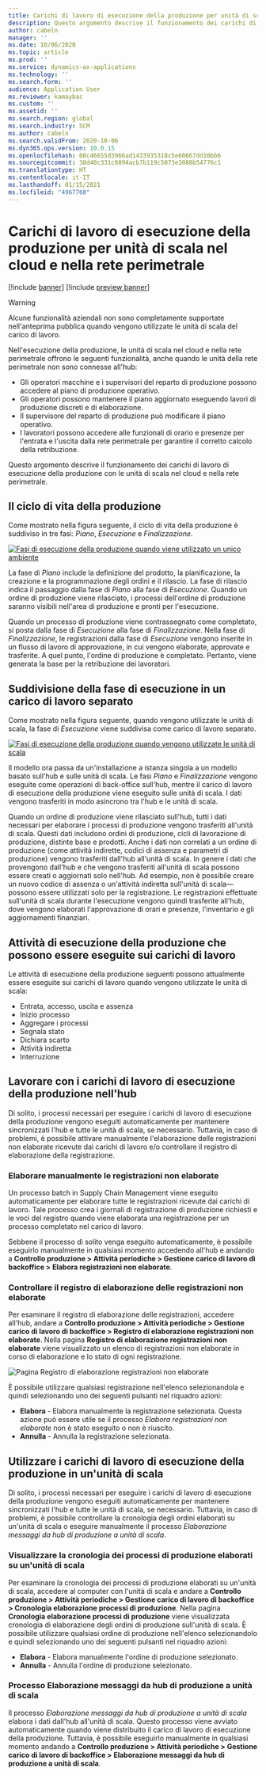 ```yaml
---
title: Carichi di lavoro di esecuzione della produzione per unità di scala nel cloud e nella rete perimetrale
description: Questo argomento descrive il funzionamento dei carichi di lavoro di esecuzione della produzione con le unità di scala nel cloud e nella rete perimetrale.
author: cabeln
manager: ''
ms.date: 10/06/2020
ms.topic: article
ms.prod: ''
ms.service: dynamics-ax-applications
ms.technology: ''
ms.search.form: ''
audience: Application User
ms.reviewer: kamaybac
ms.custom: ''
ms.assetid: ''
ms.search.region: global
ms.search.industry: SCM
ms.author: cabeln
ms.search.validFrom: 2020-10-06
ms.dyn365.ops.version: 10.0.15
ms.openlocfilehash: 08c46655d3966ad1433935318c5e60667dd10bb6
ms.sourcegitcommit: 38d40c331c8894acb7b119c5073e3088b54776c1
ms.translationtype: HT
ms.contentlocale: it-IT
ms.lasthandoff: 01/15/2021
ms.locfileid: "4967768"
---
```

# <a name="manufacturing-execution-workloads-for-cloud-and-edge-scale-units"></a>Carichi di lavoro di esecuzione della produzione per unità di scala nel cloud e nella rete perimetrale

[!include [banner](../includes/banner.md)]
[!include [preview banner](../includes/preview-banner.md)]

> [!WARNING]
> Alcune funzionalità aziendali non sono completamente supportate nell'anteprima pubblica quando vengono utilizzate le unità di scala del carico di lavoro.

Nell'esecuzione della produzione, le unità di scala nel cloud e nella rete perimetrale offrono le seguenti funzionalità, anche quando le unità della rete perimetrale non sono connesse all'hub:

- Gli operatori macchine e i supervisori del reparto di produzione possono accedere al piano di produzione operativo.
- Gli operatori possono mantenere il piano aggiornato eseguendo lavori di produzione discreti e di elaborazione.
- Il supervisore del reparto di produzione può modificare il piano operativo.
- I lavoratori possono accedere alle funzionali di orario e presenze per l'entrata e l'uscita dalla rete perimetrale per garantire il corretto calcolo della retribuzione.

Questo argomento descrive il funzionamento dei carichi di lavoro di esecuzione della produzione con le unità di scala nel cloud e nella rete perimetrale.

## <a name="the-manufacturing-lifecycle"></a>Il ciclo di vita della produzione

Come mostrato nella figura seguente, il ciclo di vita della produzione è suddiviso in tre fasi: *Piano*, *Esecuzione* e *Finalizzazione*.

[![Fasi di esecuzione della produzione quando viene utilizzato un unico ambiente](media/mes-phases.png "Fasi di esecuzione della produzione quando viene utilizzato un unico ambiente")](media/mes-phases-large.png)

La fase di _Piano_ include la definizione del prodotto, la pianificazione, la creazione e la programmazione degli ordini e il rilascio. La fase di rilascio indica il passaggio dalla fase di _Piano_ alla fase di _Esecuzione_. Quando un ordine di produzione viene rilasciato, i processi dell'ordine di produzione saranno visibili nell'area di produzione e pronti per l'esecuzione.

Quando un processo di produzione viene contrassegnato come completato, si posta dalla fase di _Esecuzione_ alla fase di _Finalizzazione_. Nella fase di _Finalizzazione_, le registrazioni dalla fase di *Esecuzione* vengono inserite in un flusso di lavoro di approvazione, in cui vengono elaborate, approvate e trasferite. A quel punto, l'ordine di produzione è completato. Pertanto, viene generata la base per la retribuzione dei lavoratori.

## <a name="splitting-the-execute-phase-into-a-separate-workload"></a>Suddivisione della fase di esecuzione in un carico di lavoro separato

Come mostrato nella figura seguente, quando vengono utilizzate le unità di scala, la fase di _Esecuzione_ viene suddivisa come carico di lavoro separato.

[![Fasi di esecuzione della produzione quando vengono utilizzate le unità di scala](media/mes-phases-workloads.png "Fasi di esecuzione della produzione quando vengono utilizzate le unità di scala")](media/mes-phases-workloads-large.png)

Il modello ora passa da un'installazione a istanza singola a un modello basato sull'hub e sulle unità di scala. Le fasi _Piano_ e _Finalizzazione_ vengono eseguite come operazioni di back-office sull'hub, mentre il carico di lavoro di esecuzione della produzione viene eseguito sulle unità di scala. I dati vengono trasferiti in modo asincrono tra l'hub e le unità di scala.

Quando un ordine di produzione viene rilasciato sull'hub, tutti i dati necessari per elaborare i processi di produzione vengono trasferiti all'unità di scala. Questi dati includono ordini di produzione, cicli di lavorazione di produzione, distinte base e prodotti. Anche i dati non correlati a un ordine di produzione (come attività indirette, codici di assenza e parametri di produzione) vengono trasferiti dall'hub all'unità di scala. In genere i dati che provengono dall'hub e che vengono trasferiti all'unità di scala possono essere creati o aggiornati solo nell'hub. Ad esempio, non è possibile creare un nuovo codice di assenza o un'attività indiretta sull'unità di scala&mdash;possono essere utilizzati solo per la registrazione. Le registrazioni effettuate sull'unità di scala durante l'esecuzione vengono quindi trasferite all'hub, dove vengono elaborati l'approvazione di orari e presenze, l'inventario e gli aggiornamenti finanziari.

## <a name="manufacturing-execution-tasks-that-can-be-run-on-workloads"></a>Attività di esecuzione della produzione che possono essere eseguite sui carichi di lavoro

Le attività di esecuzione della produzione seguenti possono attualmente essere eseguite sui carichi di lavoro quando vengono utilizzate le unità di scala:

- Entrata, accesso, uscita e assenza
- Inizio processo
- Aggregare i processi
- Segnala stato
- Dichiara scarto
- Attività indiretta
- Interruzione

## <a name="working-with-manufacturing-execution-workloads-on-the-hub"></a>Lavorare con i carichi di lavoro di esecuzione della produzione nell'hub

Di solito, i processi necessari per eseguire i carichi di lavoro di esecuzione della produzione vengono eseguiti automaticamente per mantenere sincronizzati l'hub e tutte le unità di scala, se necessario. Tuttavia, in caso di problemi, è possibile attivare manualmente l'elaborazione delle registrazioni non elaborate ricevute dai carichi di lavoro e/o controllare il registro di elaborazione della registrazione.

### <a name="manually-process-raw-registrations"></a>Elaborare manualmente le registrazioni non elaborate

Un processo batch in Supply Chain Management viene eseguito automaticamente per elaborare tutte le registrazioni ricevute dai carichi di lavoro. Tale processo crea i giornali di registrazione di produzione richiesti e le voci del registro quando viene elaborata una registrazione per un processo completato nel carico di lavoro.

Sebbene il processo di solito venga eseguito automaticamente, è possibile eseguirlo manualmente in qualsiasi momento accedendo all'hub e andando a **Controllo produzione \> Attività periodiche \> Gestione carico di lavoro di backoffice \> Elabora registrazioni non elaborate**.

### <a name="check-the-raw-registration-processing-log"></a>Controllare il registro di elaborazione delle registrazioni non elaborate

Per esaminare il registro di elaborazione delle registrazioni, accedere all'hub, andare a **Controllo produzione \> Attività periodiche \> Gestione carico di lavoro di backoffice \> Registro di elaborazione registrazioni non elaborate**. Nella pagina **Registro di elaborazione registrazioni non elaborate** viene visualizzato un elenco di registrazioni non elaborate in corso di elaborazione e lo stato di ogni registrazione.

![Pagina Registro di elaborazione registrazioni non elaborate](media/mes-processing-log.png "Pagina Registro di elaborazione registrazioni non elaborate")

È possibile utilizzare qualsiasi registrazione nell'elenco selezionandola e quindi selezionando uno dei seguenti pulsanti nel riquadro azioni:

- **Elabora** - Elabora manualmente la registrazione selezionata. Questa azione può essere utile se il processo _Elabora registrazioni non elaborate_ non è stato eseguito o non è riuscito.
- **Annulla** - Annulla la registrazione selezionata.

## <a name="working-with-manufacturing-execution-workloads-on-a-scale-unit"></a>Utilizzare i carichi di lavoro di esecuzione della produzione in un'unità di scala

Di solito, i processi necessari per eseguire i carichi di lavoro di esecuzione della produzione vengono eseguiti automaticamente per mantenere sincronizzati l'hub e tutte le unità di scala, se necessario. Tuttavia, in caso di problemi, è possibile controllare la cronologia degli ordini elaborati su un'unità di scala o eseguire manualmente il processo _Elaborazione messaggi da hub di produzione a unità di scala_.

### <a name="view-the-history-of-manufacturing-jobs-that-have-been-processed-on-a-scale-unit"></a>Visualizzare la cronologia dei processi di produzione elaborati su un'unità di scala

Per esaminare la cronologia dei processi di produzione elaborati su un'unità di scala, accedere al computer con l'unità di scala e andare a **Controllo produzione \> Attività periodiche \> Gestione carico di lavoro di backoffice \> Cronologia elaborazione processi di produzione**. Nella pagina **Cronologia elaborazione processi di produzione** viene visualizzata cronologia di elaborazione degli ordini di produzione sull'unità di scala. È possibile utilizzare qualsiasi ordine di produzione nell'elenco selezionandolo e quindi selezionando uno dei seguenti pulsanti nel riquadro azioni:

- **Elabora** - Elabora manualmente l'ordine di produzione selezionato.
- **Annulla** - Annulla l'ordine di produzione selezionato.

### <a name="manufacturing-hub-to-scale-unit-message-processor-job"></a>Processo Elaborazione messaggi da hub di produzione a unità di scala

Il processo _Elaborazione messaggi da hub di produzione a unità di scala_ elabora i dati dall'hub all'unità di scala. Questo processo viene avviato automaticamente quando viene distribuito il carico di lavoro di esecuzione della produzione. Tuttavia, è possibile eseguirlo manualmente in qualsiasi momento andando a **Controllo produzione \> Attività periodiche \> Gestione carico di lavoro di backoffice \> Elaborazione messaggi da hub di produzione a unità di scala**.
